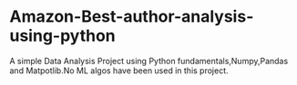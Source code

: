 # Amazon-Best-author-analysis-using-python
A simple Data Analysis Project using Python fundamentals,Numpy,Pandas and Matpotlib.No ML algos have been used in this project.
